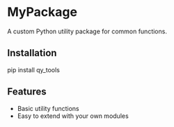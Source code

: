 # MyPackage

A custom Python utility package for common functions.

## Installation

pip install qy_tools

## Features

- Basic utility functions
- Easy to extend with your own modules